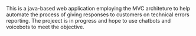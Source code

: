 This is a java-based web application employing the MVC architeture to help automate the process of giving responses to customers on technical errors reporting. The projeect is in progress and hope to use chatbots and voicebots to meet the objective.
